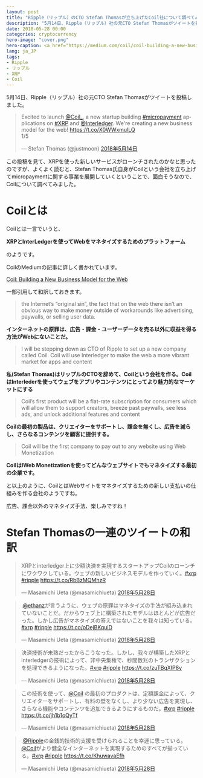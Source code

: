 ```yaml
---
layout: post
title: "Ripple（リップル）のCTO Stefan Thomasが立ち上げたCoil社について調べてみました"
description: "5月14日、Ripple（リップル）社の元CTO Stefan Thomasがツイートを投稿しました。この投稿を見て、XRPを使った新しいサービスがローンチされたのかなと思ったのですが、よくよく読むと、Stefan Thomas氏自身がCoilという会社を立ち上げてmicropaymentに関する事業を展開していくということで、面白そうなので、Coilについて調べてみました。"
date: 2018-05-28 00:00
categories: cryptocurrency
hero-image: "cover.png"
hero-caption: <a href="https://medium.com/coil/coil-building-a-new-business-model-for-the-web-d33124358b6">Coilの記事</a>よりスクリーンショット
lang: ja_JP
tags:
- Ripple
- リップル
- XRP
- Coil
---
```


5月14日、Ripple（リップル）社の元CTO Stefan Thomasがツイートを投稿しました。

<blockquote class="twitter-tweet" data-lang="ja"><p lang="en" dir="ltr">Excited to launch <a href="https://twitter.com/Coil_?ref_src=twsrc%5Etfw">@Coil_</a>, a new startup building <a href="https://twitter.com/hashtag/micropayment?src=hash&amp;ref_src=twsrc%5Etfw">#micropayment</a> applications on <a href="https://twitter.com/hashtag/XRP?src=hash&amp;ref_src=twsrc%5Etfw">#XRP</a> and <a href="https://twitter.com/Interledger?ref_src=twsrc%5Etfw">@Interledger</a>. We&#39;re creating a new business model for the web! <a href="https://t.co/X0WWxmulLQ">https://t.co/X0WWxmulLQ</a><br>1/5</p>&mdash; Stefan Thomas (@justmoon) <a href="https://twitter.com/justmoon/status/996012724235759616?ref_src=twsrc%5Etfw">2018年5月14日</a></blockquote> <script async src="https://platform.twitter.com/widgets.js" charset="utf-8"></script> 

この投稿を見て、XRPを使った新しいサービスがローンチされたのかなと思ったのですが、よくよく読むと、Stefan Thomas氏自身がCoilという会社を立ち上げてmicropaymentに関する事業を展開していくということで、面白そうなので、Coilについて調べてみました。

# Coilとは

Coilとは一言でいうと、

**XRPとInterLedgerを使ってWebをマネタイズするためのプラットフォーム**

のようです。

CoilのMediumの記事に詳しく書かれています。

[Coil: Building a New Business Model for the Web](https://medium.com/coil/coil-building-a-new-business-model-for-the-web-d33124358b6)

一部引用して和訳しておきます。

>  the Internet’s “original sin”, the fact that on the web there isn’t an obvious way to make money outside of workarounds like advertising, paywalls, or selling user data.

**インターネットの原罪は、広告・課金・ユーザーデータを売る以外に収益を得る方法がWebにないことだ。**

>  I will be stepping down as CTO of Ripple to set up a new company called Coil. Coil will use Interledger to make the web a more vibrant market for apps and content 

**私(Stefan Thomas)はリップルのCTOを辞めて、Coilという会社を作る。CoilはInterlederを使ってウェブをアプリやコンテンツにとってより魅力的なマーケットにする**


> Coil’s first product will be a flat-rate subscription for consumers which will allow them to support creators, breeze past paywalls, see less ads, and unlock additional features and content

**Coilの最初の製品は、クリエイターをサポートし、課金を無くし、広告を減らし、さらなるコンテンツを顧客に提供する。**


> Coil will be the first company to pay out to any website using Web Monetization

**CoilはIWeb Monetizationを使ってどんなウェブサイトでもマネタイズする最初の企業です。**


と以上のように、CoilとはWebサイトをマネタイズするための新しい支払いの仕組みを作る会社のようですね。

広告、課金以外のマネタイズ手法、楽しみですね！


# Stefan Thomasの一連のツイートの和訳

<blockquote class="twitter-tweet" data-lang="ja"><p lang="ja" dir="ltr">XRPとinterledger上に少額決済を実現するスタートアップCoilのローンチにワクワクしている。ウェブの新しいビジネスモデルを作っていく。<a href="https://twitter.com/hashtag/xrp?src=hash&amp;ref_src=twsrc%5Etfw">#xrp</a> <a href="https://twitter.com/hashtag/ripple?src=hash&amp;ref_src=twsrc%5Etfw">#ripple</a> <a href="https://t.co/RbBzMQMhzR">https://t.co/RbBzMQMhzR</a></p>&mdash; Masamichi Ueta (@masamichiueta) <a href="https://twitter.com/masamichiueta/status/1001065580571459584?ref_src=twsrc%5Etfw">2018年5月28日</a></blockquote> <script async src="https://platform.twitter.com/widgets.js" charset="utf-8"></script> 

<blockquote class="twitter-tweet" data-lang="ja"><p lang="ja" dir="ltr">.<a href="https://twitter.com/EthanZ?ref_src=twsrc%5Etfw">@ethanz</a>が言うように、ウェブの原罪はマネタイズの手法が組み込まれていないことだ。だからウェブ上に構築されたモデルはほとんどが広告だった。しかし広告がマネタイズの答えではないことを我々は知っている。<a href="https://twitter.com/hashtag/xrp?src=hash&amp;ref_src=twsrc%5Etfw">#xrp</a> <a href="https://twitter.com/hashtag/ripple?src=hash&amp;ref_src=twsrc%5Etfw">#ripple</a> <a href="https://t.co/oDejBKquiD">https://t.co/oDejBKquiD</a></p>&mdash; Masamichi Ueta (@masamichiueta) <a href="https://twitter.com/masamichiueta/status/1001077886357393408?ref_src=twsrc%5Etfw">2018年5月28日</a></blockquote> <script async src="https://platform.twitter.com/widgets.js" charset="utf-8"></script> 

<blockquote class="twitter-tweet" data-lang="ja"><p lang="ja" dir="ltr">決済技術が未熟だったからこうなった。しかし、我々が構築したXRPとinterledgerの技術によって、非中央集権で、秒間数兆のトランザクションを処理できるようになった。<a href="https://twitter.com/hashtag/xrp?src=hash&amp;ref_src=twsrc%5Etfw">#xrp</a> <a href="https://twitter.com/hashtag/ripple?src=hash&amp;ref_src=twsrc%5Etfw">#ripple</a> <a href="https://t.co/zuTBqXIP8y">https://t.co/zuTBqXIP8y</a></p>&mdash; Masamichi Ueta (@masamichiueta) <a href="https://twitter.com/masamichiueta/status/1001078633329377282?ref_src=twsrc%5Etfw">2018年5月28日</a></blockquote> <script async src="https://platform.twitter.com/widgets.js" charset="utf-8"></script> 

<blockquote class="twitter-tweet" data-lang="ja"><p lang="ja" dir="ltr">この技術を使って、<a href="https://twitter.com/Coil?ref_src=twsrc%5Etfw">@Coil</a> の最初のプロダクトは、定額課金によって、クリエイターをサポートし、有料の壁をなくし、より少ない広告を実現し、さらなる機能やコンテンツを追加できるようにするものだ。<a href="https://twitter.com/hashtag/xrp?src=hash&amp;ref_src=twsrc%5Etfw">#xrp</a> <a href="https://twitter.com/hashtag/ripple?src=hash&amp;ref_src=twsrc%5Etfw">#ripple</a> <a href="https://t.co/jh1b1oQyTf">https://t.co/jh1b1oQyTf</a></p>&mdash; Masamichi Ueta (@masamichiueta) <a href="https://twitter.com/masamichiueta/status/1001079792806969344?ref_src=twsrc%5Etfw">2018年5月28日</a></blockquote> <script async src="https://platform.twitter.com/widgets.js" charset="utf-8"></script> 

<blockquote class="twitter-tweet" data-lang="ja"><p lang="ja" dir="ltr">.<a href="https://twitter.com/Ripple?ref_src=twsrc%5Etfw">@Ripple</a>の金銭的技術的支援を受けられることを幸運に思っている。<a href="https://twitter.com/Coil?ref_src=twsrc%5Etfw">@Coil</a>がより健全なインターネットを実現するためのすべてが揃っている。<a href="https://twitter.com/hashtag/xrp?src=hash&amp;ref_src=twsrc%5Etfw">#xrp</a> <a href="https://twitter.com/hashtag/ripple?src=hash&amp;ref_src=twsrc%5Etfw">#ripple</a> <a href="https://t.co/KhuwavaEfh">https://t.co/KhuwavaEfh</a></p>&mdash; Masamichi Ueta (@masamichiueta) <a href="https://twitter.com/masamichiueta/status/1001080434606751746?ref_src=twsrc%5Etfw">2018年5月28日</a></blockquote> <script async src="https://platform.twitter.com/widgets.js" charset="utf-8"></script> 



